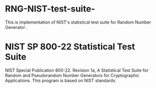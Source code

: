 # RNG-NIST-test-suite-
This is implementation of NIST's statistical test suite for Random Number Generator .

# NIST SP 800-22 Statistical Test Suite
 NIST Special Publication 800-22. Revision 1a, A Statistical Test Suite for Random and Pseudorandom Number Generators for Cryptographic Applications.
 This program is based on NIST standards.
 

 
